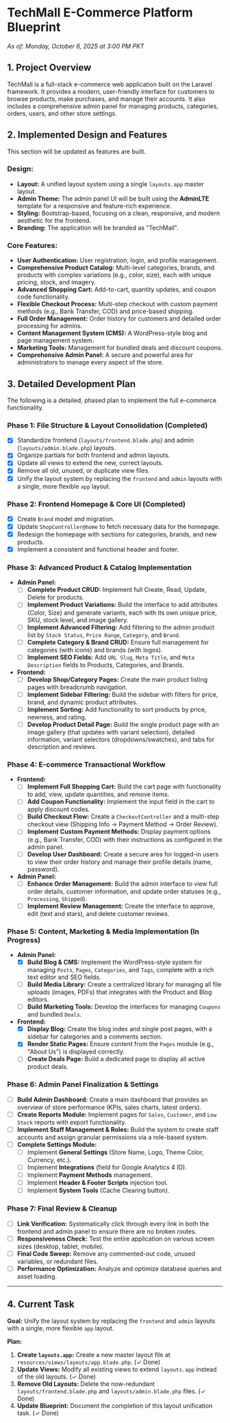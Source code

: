 # TechMall E-Commerce Platform Blueprint

*As of: Monday, October 6, 2025 at 3:00 PM PKT*

## 1. Project Overview

TechMall is a full-stack e-commerce web application built on the Laravel framework. It provides a modern, user-friendly interface for customers to browse products, make purchases, and manage their accounts. It also includes a comprehensive admin panel for managing products, categories, orders, users, and other store settings.

## 2. Implemented Design and Features

This section will be updated as features are built.

### Design:
* **Layout:** A unified layout system using a single `layouts.app` master layout.
* **Admin Theme:** The admin panel UI will be built using the **AdminLTE** template for a responsive and feature-rich experience.
* **Styling:** Bootstrap-based, focusing on a clean, responsive, and modern aesthetic for the frontend.
* **Branding:** The application will be branded as "TechMall".

### Core Features:
* **User Authentication:** User registration, login, and profile management.
* **Comprehensive Product Catalog:** Multi-level categories, brands, and products with complex variations (e.g., color, size), each with unique pricing, stock, and imagery.
* **Advanced Shopping Cart:** Add-to-cart, quantity updates, and coupon code functionality.
* **Flexible Checkout Process:** Multi-step checkout with custom payment methods (e.g., Bank Transfer, COD) and price-based shipping.
* **Full Order Management:** Order history for customers and detailed order processing for admins.
* **Content Management System (CMS):** A WordPress-style blog and page management system.
* **Marketing Tools:** Management for bundled deals and discount coupons.
* **Comprehensive Admin Panel:** A secure and powerful area for administrators to manage every aspect of the store.

## 3. Detailed Development Plan

The following is a detailed, phased plan to implement the full e-commerce functionality.

### Phase 1: File Structure & Layout Consolidation (Completed)
* [x] Standardize frontend (`layouts/frontend.blade.php`) and admin (`layouts/admin.blade.php`) layouts.
* [x] Organize partials for both frontend and admin layouts.
* [x] Update all views to extend the new, correct layouts.
* [x] Remove all old, unused, or duplicate view files.
* [x] Unify the layout system by replacing the `frontend` and `admin` layouts with a single, more flexible `app` layout.

### Phase 2: Frontend Homepage & Core UI (Completed)
* [x] Create `Brand` model and migration.
* [x] Update `ShopController@home` to fetch necessary data for the homepage.
* [x] Redesign the homepage with sections for categories, brands, and new products.
* [x] Implement a consistent and functional header and footer.

### Phase 3: Advanced Product & Catalog Implementation
* **Admin Panel:**
    * [ ] **Complete Product CRUD:** Implement full Create, Read, Update, Delete for products.
    * [ ] **Implement Product Variations:** Build the interface to add attributes (Color, Size) and generate variants, each with its own unique price, SKU, stock level, and image gallery.
    * [ ] **Implement Advanced Filtering:** Add filtering to the admin product list by `Stock Status`, `Price Range`, `Category`, and `Brand`.
    * [ ] **Complete Category & Brand CRUD:** Ensure full management for categories (with icons) and brands (with logos).
    * [ ] **Implement SEO Fields:** Add `URL Slug`, `Meta Title`, and `Meta Description` fields to Products, Categories, and Brands.
* **Frontend:**
    * [ ] **Develop Shop/Category Pages:** Create the main product listing pages with breadcrumb navigation.
    * [ ] **Implement Sidebar Filtering:** Build the sidebar with filters for price, brand, and dynamic product attributes.
    * [ ] **Implement Sorting:** Add functionality to sort products by price, newness, and rating.
    * [ ] **Develop Product Detail Page:** Build the single product page with an image gallery (that updates with variant selection), detailed information, variant selectors (dropdowns/swatches), and tabs for description and reviews.

### Phase 4: E-commerce Transactional Workflow
* **Frontend:**
    * [ ] **Implement Full Shopping Cart:** Build the cart page with functionality to add, view, update quantities, and remove items.
    * [ ] **Add Coupon Functionality:** Implement the input field in the cart to apply discount codes.
    * [ ] **Build Checkout Flow:** Create a `CheckoutController` and a multi-step checkout view (Shipping Info -> Payment Method -> Order Review).
    * [ ] **Implement Custom Payment Methods:** Display payment options (e.g., Bank Transfer, COD) with their instructions as configured in the admin panel.
    * [ ] **Develop User Dashboard:** Create a secure area for logged-in users to view their order history and manage their profile details (name, password).
* **Admin Panel:**
    * [ ] **Enhance Order Management:** Build the admin interface to view full order details, customer information, and update order statuses (e.g., `Processing`, `Shipped`).
    * [ ] **Implement Review Management:** Create the interface to approve, edit (text and stars), and delete customer reviews.

### Phase 5: Content, Marketing & Media Implementation (In Progress)
* **Admin Panel:**
    * [x] **Build Blog & CMS:** Implement the WordPress-style system for managing `Posts`, `Pages`, `Categories`, and `Tags`, complete with a rich text editor and SEO fields.
    * [ ] **Build Media Library:** Create a centralized library for managing all file uploads (images, PDFs) that integrates with the Product and Blog editors.
    * [ ] **Build Marketing Tools:** Develop the interfaces for managing `Coupons` and bundled `Deals`.
* **Frontend:**
    * [x] **Display Blog:** Create the blog index and single post pages, with a sidebar for categories and a comments section.
    * [x] **Render Static Pages:** Ensure content from the `Pages` module (e.g., "About Us") is displayed correctly.
    * [ ] **Create Deals Page:** Build a dedicated page to display all active product deals.

### Phase 6: Admin Panel Finalization & Settings
* [ ] **Build Admin Dashboard:** Create a main dashboard that provides an overview of store performance (KPIs, sales charts, latest orders).
* [ ] **Create Reports Module:** Implement pages for `Sales`, `Customer`, and `Low Stock` reports with export functionality.
* [ ] **Implement Staff Management & Roles:** Build the system to create staff accounts and assign granular permissions via a role-based system.
* [ ] **Complete Settings Module:**
    * [ ] Implement **General Settings** (Store Name, Logo, Theme Color, Currency, etc.).
    * [ ] Implement **Integrations** (field for Google Analytics 4 ID).
    * [ ] Implement **Payment Methods** management.
    * [ ] Implement **Header & Footer Scripts** injection tool.
    * [ ] Implement **System Tools** (Cache Clearing button).

### Phase 7: Final Review & Cleanup
* [ ] **Link Verification:** Systematically click through every link in both the frontend and admin panel to ensure there are no broken routes.
* [ ] **Responsiveness Check:** Test the entire application on various screen sizes (desktop, tablet, mobile).
* [ ] **Final Code Sweep:** Remove any commented-out code, unused variables, or redundant files.
* [ ] **Performance Optimization:** Analyze and optimize database queries and asset loading.

---

## 4. Current Task

**Goal:** Unify the layout system by replacing the `frontend` and `admin` layouts with a single, more flexible `app` layout.

**Plan:**
1.  **Create `layouts.app`:** Create a new master layout file at `resources/views/layouts/app.blade.php`. (✓ Done)
2.  **Update Views:** Modify all existing views to extend `layouts.app` instead of the old layouts. (✓ Done)
3.  **Remove Old Layouts:** Delete the now-redundant `layouts/frontend.blade.php` and `layouts/admin.blade.php` files. (✓ Done)
4.  **Update Blueprint:** Document the completion of this layout unification task. (✓ Done)
